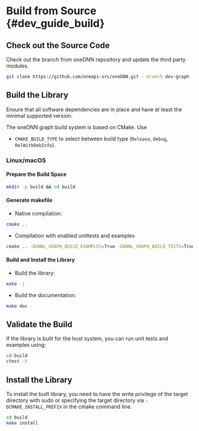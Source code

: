 # Build from Source {#dev_guide_build}

## Check out the Source Code

Check out the branch from oneDNN repository and update the third party modules.

~~~sh
git clone https://github.com/oneapi-src/oneDNN.git --branch dev-graph --recursive
~~~

## Build the Library

Ensure that all software dependencies are in place and have at least the
minimal supported version.

The oneDNN graph build system is based on CMake. Use

- `CMAKE_BUILD_TYPE` to select between build type (`Release`, `Debug`,
  `RelWithDebInfo`).

### Linux/macOS

#### Prepare the Build Space

~~~sh
mkdir -p build && cd build
~~~

#### Generate makefile

- Native compilation:

~~~sh
cmake ..
~~~

- Compilation with enabled unittests and examples

~~~sh
cmake .. -DDNNL_GRAPH_BUILD_EXAMPLES=True -DDNNL_GRAPH_BUILD_TESTS=True
~~~

#### Build and Install the Library

- Build the library:

~~~sh
make -j
~~~

- Build the documentation:

~~~sh
make doc
~~~

## Validate the Build

If the library is built for the host system, you can run unit tests and examples using:

~~~sh
cd build
ctest -V
~~~

## Install the Library

To install the built library, you need to have the write privilege of the target
directory with sudo or specifying the target directory via
`-DCMAKE_INSTALL_PREFIX` in the cmake command line.

~~~sh
cd build
make install
~~~

